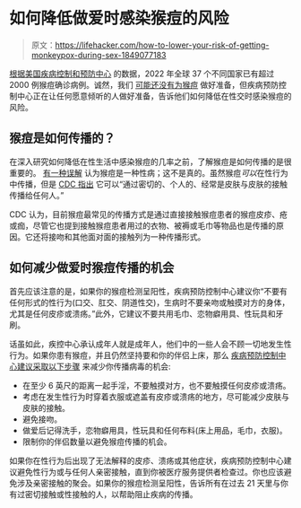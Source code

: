 # 如何降低做爱时感染猴痘的风险

> 原文：<https://lifehacker.com/how-to-lower-your-risk-of-getting-monkeypox-during-sex-1849077183>

[根据美国疾病控制和预防中心](https://www.cdc.gov/poxvirus/monkeypox/response/2022/world-map.html) 的数据，2022 年全球 37 个不同国家已有超过 2000 例猴痘确诊病例。诚然，我们 [可能还没有为猴痘](https://lifehacker.com/we-are-not-ready-for-monkeypox-1849035126) 做好准备，但疾病预防控制中心正在让任何愿意倾听的人做好准备，告诉他们如何降低在性交时感染猴痘的风险。



## 猴痘是如何传播的？

在深入研究如何降低在性生活中感染猴痘的几率之前，了解猴痘是如何传播的是很重要的。 [有一种误解](https://www.bloomberg.com/news/articles/2022-05-26/monkeypox-isn-t-an-sti-but-symptoms-can-be-easily-mistaken) 认为猴痘是一种性病；这不是真的。虽然猴痘*可以*在性行为中传播，但是 [CDC 指出](https://www.cdc.gov/poxvirus/monkeypox/pdf/MPX_Social_Gatherings_Safer_Sex-508.pdf) 它可以“通过密切的、个人的、经常是皮肤与皮肤的接触传播给任何人。”

CDC 认为，目前猴痘最常见的传播方式是通过直接接触猴痘患者的猴痘皮疹、疮或痂，尽管它也提到接触猴痘患者用过的衣物、被褥或毛巾等物品也是传播的原因。它还将接吻和其他面对面的接触列为一种传播形式。

## 如何减少做爱时猴痘传播的机会

首先应该注意的是，如果你的猴痘检测呈阳性，疾病预防控制中心建议你“不要有任何形式的性行为(口交、肛交、阴道性交)，生病时不要亲吻或触摸对方的身体，尤其是任何皮疹或溃疡。”此外，它建议不要共用毛巾、恋物癖用具、性玩具和牙刷。

话虽如此，疾控中心承认成年人就是成年人，他们中的一些人会不顾一切地发生性行为。如果你患有猴痘，并且仍然坚持要和你的伴侣上床，那么 [疾病预防控制中心建议采取以下步骤](https://www.cdc.gov/poxvirus/monkeypox/pdf/MPX_Social_Gatherings_Safer_Sex-508.pdf) 来减少你传播病毒的机会:

*   在至少 6 英尺的距离一起手淫，不要触摸对方，也不要触摸任何皮疹或溃疡。
*   考虑在发生性行为时穿着衣服或遮盖有皮疹或溃疡的地方，尽可能减少皮肤与皮肤的接触。
*   避免接吻。
*   做爱后记得洗手，恋物癖用具，性玩具和任何布料(床上用品，毛巾，衣服)。
*   限制你的伴侣数量以避免猴痘传播的机会。

如果你在性行为后出现了无法解释的皮疹、溃疡或其他症状，疾病预防控制中心建议避免性行为或与任何人亲密接触，直到你被医疗服务提供者检查过。你也应该避免涉及亲密接触的聚会。如果你的猴痘检测呈阳性，告诉所有在过去 21 天里与你有过密切接触或性接触的人，以帮助阻止疾病的传播。